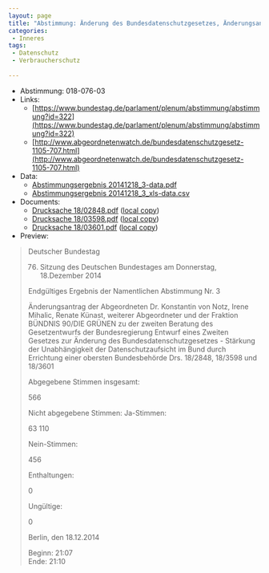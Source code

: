 ```yaml
---
layout: page
title: "Abstimmung: Änderung des Bundesdatenschutzgesetzes, Änderungsantrag"
categories:
 - Inneres
tags:
 - Datenschutz
 - Verbraucherschutz
 
---
```


* Abstimmung: 018-076-03
* Links: 
    * [https://www.bundestag.de/parlament/plenum/abstimmung/abstimmung?id=322](https://www.bundestag.de/parlament/plenum/abstimmung/abstimmung?id=322)
    * [http://www.abgeordnetenwatch.de/bundesdatenschutzgesetz-1105-707.html](http://www.abgeordnetenwatch.de/bundesdatenschutzgesetz-1105-707.html)
* Data: 
    * [Abstimmungsergebnis 20141218_3-data.pdf](/res/abstimmungsliste/20141218_3-data.pdf)
    * [Abstimmungsergebnis 20141218_3_xls-data.csv](/res/abstimmungsliste/analyses/20141218_3_xls-data.csv)
* Documents: 
    * [Drucksache 18/02848.pdf](http://dip21.bundestag.de/dip21/btd/18/028/1802848.pdf) ([local copy](/res/abstimmungsdaten/018-076-03/1802848.pdf))
    * [Drucksache 18/03598.pdf](http://dip21.bundestag.de/dip21/btd/18/035/1803598.pdf) ([local copy](/res/abstimmungsdaten/018-076-03/1803598.pdf))
    * [Drucksache 18/03601.pdf](http://dip21.bundestag.de/dip21/btd/18/036/1803601.pdf) ([local copy](/res/abstimmungsdaten/018-076-03/1803601.pdf))
* Preview: 
> Deutscher Bundestag
> 
> 76. Sitzung des Deutschen Bundestages
> am Donnerstag, 18.Dezember 2014
> 
> Endgültiges Ergebnis der Namentlichen Abstimmung Nr. 3
> 
> Änderungsantrag der Abgeordneten Dr. Konstantin von Notz, Irene Mihalic, Renate Künast,
> weiterer Abgeordneter und der Fraktion BÜNDNIS 90/DIE GRÜNEN
> zu der zweiten Beratung des Gesetzentwurfs der Bundesregierung
> Entwurf eines Zweiten Gesetzes zur Änderung des Bundesdatenschutzgesetzes - Stärkung
> der Unabhängigkeit der Datenschutzaufsicht im Bund durch Errichtung einer obersten
> Bundesbehörde
> Drs. 18/2848, 18/3598 und 18/3601
> 
> Abgegebene Stimmen insgesamt:
> 
> 566
> 
> Nicht abgegebene Stimmen:
> Ja-Stimmen:
> 
> 63
> 110
> 
> Nein-Stimmen:
> 
> 456
> 
> Enthaltungen:
> 
> 0
> 
> Ungültige:
> 
> 0
> 
> Berlin, den 18.12.2014
> 
> Beginn: 21:07  
> Ende: 21:10
